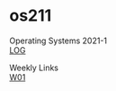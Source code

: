# os211
Operating Systems 2021-1<br>
[LOG](https://hanifahaputri.github.io/os211/TXT/mylog.txt)<br>

Weekly Links <br>
[W01](https://hanifahaputri.github.io/os211/W01/)

